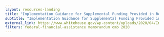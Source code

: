 ```yaml
---
layout: resources-landing
title: "Implementation Guidance for Supplemental Funding Provided in Response to COVID-19"
subtitle: "Implementation Guidance for Supplemental Funding Provided in Response to COVID-19"
external_link: https://www.whitehouse.gov/wp-content/uploads/2020/04/Implementation-Guidance-for-Supplemental-Funding-Provided-in-Response.pdf
filters: federal-financial-assistance memorandum omb 2020
---
```


<a href="{{ site.baseurl }}/assets/files/M-20-21_FAQ_07312020_UPDATED.pdf"></a>
